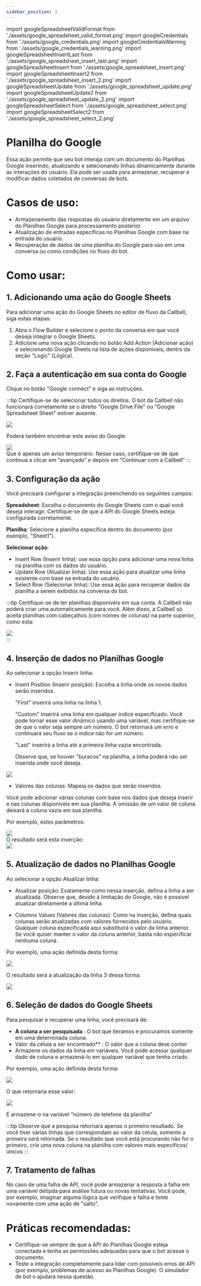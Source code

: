 ```yaml
---
sidebar_position: 3
---
```


import googleSpreadsheetValidFormat from './assets/google_spreadsheet_valid_format.png'
import googleCredentials from './assets/google_credentials.png'
import googleCredentialsWarning from './assets/google_credentials_warning.png'
import googleSpreadsheetInsertLast from './assets/google_spreadsheet_insert_last.png'
import googleSpreadsheetInsert from './assets/google_spreadsheet_insert.png'
import googleSpreadsheetInsert2 from './assets/google_spreadsheet_insert_2.png'
import googleSpreadsheetUpdate from './assets/google_spreadsheet_update.png'
import googleSpreadsheetUpdate2 from './assets/google_spreadsheet_update_2.png'
import googleSpreadsheetSelect from './assets/google_spreadsheet_select.png'
import googleSpreadsheetSelect2 from './assets/google_spreadsheet_select_2.png'

# Planilha do Google

Essa ação permite que seu bot interaja com um documento do Planilhas Google inserindo, atualizando e selecionando linhas dinamicamente durante as interações do usuário. Ela pode ser usada para armazenar, recuperar e modificar dados coletados de conversas de bots.

# Casos de uso:

- Armazenamento das respostas do usuário diretamente em um arquivo do Planilhas Google para processamento posterior.
- Atualização de entradas específicas no Planilhas Google com base na entrada do usuário.
- Recuperação de dados de uma planilha do Google para uso em uma conversa ou como condições no fluxo do bot.

# Como usar:

## 1. Adicionando uma ação do Google Sheets

Para adicionar uma ação do Google Sheets no editor de fluxo da Callbell, siga estas etapas:

1. Abra o Flow Builder e selecione o ponto da conversa em que você deseja integrar o Google Sheets.
2. Adicione uma nova ação clicando no botão Add Action (Adicionar ação) e selecionando Google Sheets na lista de ações disponíveis, dentro da seção "Logic" (Lógica).

## 2. Faça a autenticação em sua conta do Google

Clique no botão "Google connect" e siga as instruções.

:::tip
Certifique-se de selecionar todos os direitos. O bot da Callbell não funcionará corretamente se o direito "Google Drive File" ou "Google Spreadsheet Sheet" estiver ausente.

<div class="text--center">
    <img src={googleCredentials} width={500} />
</div>

Poderá também encontrar este aviso do Google:

<div class="text--center">
    <img src={googleCredentialsWarning} width={500} />
</div>
Que é apenas um aviso temporário. Nesse caso, certifique-se de que continua a clicar em “avançado” e depois em “Continuar com a Callbell”
:::

## 3. Configuração da ação

Você precisará configurar a integração preenchendo os seguintes campos:

**Spreadsheet**: Escolha o documento do Google Sheets com o qual você deseja interagir. Certifique-se de que a API do Google Sheets esteja configurada corretamente.

**Planilha**: Selecione a planilha específica dentro do documento (por exemplo, "Sheet1").

**Selecionar ação**:

- Insert Row (Inserir linha): use essa opção para adicionar uma nova linha na planilha com os dados do usuário.
- Update Row (Atualizar linha): Use essa ação para atualizar uma linha existente com base na entrada do usuário.
- Select Row (Selecionar linha): Use essa ação para recuperar dados da planilha a serem exibidos na conversa do bot.

:::tip
Certifique-se de ter planilhas disponíveis em sua conta. A Callbell não poderá criar uma automaticamente para você.
Além disso, a Callbell só aceita planilhas com cabeçalhos (com nomes de colunas) na parte superior, como esta:

<div class="text--center">
    <img src={googleSpreadsheetValidFormat} width={500} />
</div>
:::

## 4. Inserção de dados no Planilhas Google

Ao selecionar a opção Inserir linha:

- Insert Position (Inserir posição): Escolha a linha onde os novos dados serão inseridos.

  "First" inserirá uma linha na linha 1.

  "Custom" inserirá uma linha em qualquer índice especificado. Você pode tornar esse valor dinâmico usando uma variável, mas certifique-se de que o valor seja sempre um número. O bot retornará um erro e continuará seu fluxo se o índice não for um número.

  "Last" inserirá a linha até a primeira linha vazia encontrada.

  Observe que, se houver "buracos" na planilha, a linha poderá não ser inserida onde você deseja.

<div class="text--center">
    <img src={googleSpreadsheetInsertLast} width={500} />
</div>

- Valores das colunas: Mapeia os dados que serão inseridos.

Você pode adicionar várias colunas com base nos dados que deseja inserir e nas colunas disponíveis em sua planilha.
A omissão de um valor de coluna deixará a coluna vazia em sua planilha

Por exemplo, estes parâmetros:

<div class="text--center">
    <img src={googleSpreadsheetInsert} width={500} />
</div>
O resultado será esta inserção:
<div class="text--center">
    <img src={googleSpreadsheetInsert2} width={500} />
</div>

## 5. Atualização de dados no Planilhas Google

Ao selecionar a opção Atualizar linha:

- Atualizar posição: Exatamente como nessa inserção, defina a linha a ser atualizada. Observe que, devido à limitação do Google, não é possível atualizar diretamente a última linha.

- Columns Values (Valores das colunas): Como na inserção, defina quais colunas serão atualizadas com valores fornecidos pelo usuário. Qualquer coluna especificada aqui substituirá o valor da linha anterior. Se você quiser manter o valor da coluna anterior, basta não especificar nenhuma coluna.

Por exemplo, uma ação definida desta forma:

<div class="text--center">
    <img src={googleSpreadsheetUpdate} width={500} />
</div>

O resultado será a atualização da linha 3 dessa forma:

<div class="text--center">
    <img src={googleSpreadsheetUpdate2} width={500} />
</div>

## 6. Seleção de dados do Google Sheets

Para pesquisar e recuperar uma linha, você precisará de:

- **A coluna a ser pesquisada** : O bot que iteramos e procuramos somente em uma determinada coluna.
- Valor da célula a ser encontrado\*\* : O valor que a coluna deve conter
- Armazene os dados da linha em variáveis. Você pode acessar qualquer dado de coluna e armazená-lo em qualquer variável que tenha criado.

Por exemplo, uma ação definida desta forma:

<div class="text--center">
    <img src={googleSpreadsheetSelect} width={500} />
</div>

O que retornaria esse valor:

<div class="text--center">
    <img src={googleSpreadsheetSelect2} width={500} />
</div>

E armazene-o na variável "número de telefone da planilha"

:::tip
Observe que a pesquisa retornará apenas o primeiro resultado. Se você tiver várias linhas que correspondam ao valor da célula, somente a primeira será retornada. Se o resultado que você está procurando não for o primeiro, crie uma nova coluna na planilha com valores mais específicos/únicos
:::

## 7. Tratamento de falhas

No caso de uma falha de API, você pode armazenar a resposta à falha em uma variável detipda para análise futura ou novas tentativas.
Você pode, por exemplo, imaginar alguma lógica que verifique a falha e tente novamente com uma ação de "salto".

# Práticas recomendadas:

- Certifique-se sempre de que a API do Planilhas Google esteja conectada e tenha as permissões adequadas para que o bot acesse o documento.
- Teste a integração completamente para lidar com possíveis erros de API (por exemplo, problemas de acesso ao Planilhas Google). O simulador de bot o ajudará nessa questão.
